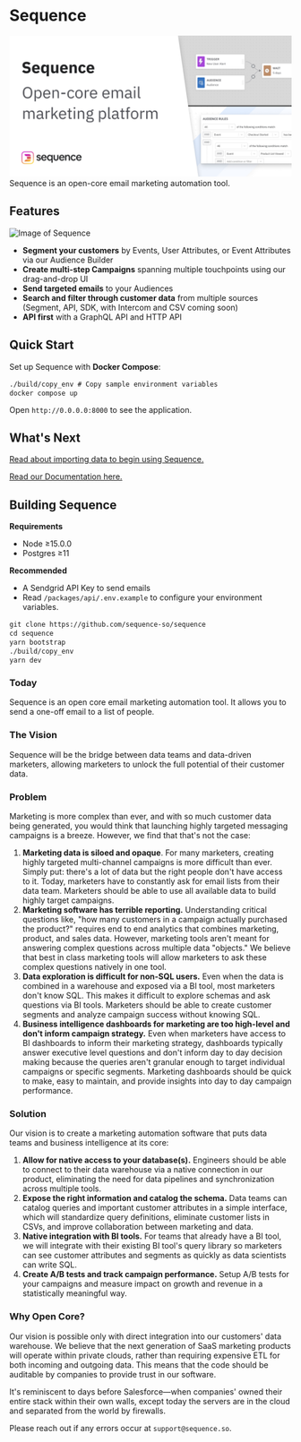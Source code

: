 # Sequence
![Cover Image](./docs/cover.png)
Sequence is an open-core email marketing automation tool. 


## Features
![Image of Sequence](./docs/.gitbook/assets/my-movie-4%20(1).gif)
- **Segment your customers** by Events, User Attributes, or Event Attributes via our Audience Builder
- **Create multi-step Campaigns** spanning multiple touchpoints using our drag-and-drop UI
- **Send targeted emails** to your Audiences
- **Search and filter through customer data** from multiple sources (Segment, API, SDK, with Intercom and CSV coming soon)
- **API first** with a GraphQL API and HTTP API

## Quick Start

Set up Sequence with **Docker Compose**:

```
./build/copy_env # Copy sample environment variables
docker compose up
```

Open `http://0.0.0.0:8000` to see the application.

## **What's Next**

[Read about importing data to begin using Sequence.](https://sequence.gitbook.io/sequence/node-sdk/node-sdk)

[Read our Documentation here.](https://sequence.gitbook.io/sequence/node-sdk/node-sdk)
## Building Sequence

**Requirements**

* Node ≥15.0.0
* Postgres ≥11

**Recommended**

* A Sendgrid API Key to send emails
* Read `/packages/api/.env.example` to configure your environment variables.

```text
git clone https://github.com/sequence-so/sequence
cd sequence
yarn bootstrap
./build/copy_env
yarn dev
```

### Today

Sequence is an open core email marketing automation tool. It allows you to send a one-off email to a list of people. 

### The Vision

Sequence will be the bridge between data teams and data-driven marketers, allowing marketers to unlock the full potential of their customer data. 

### Problem

Marketing is more complex than ever, and with so much customer data being generated, you would think that launching highly targeted messaging campaigns is a breeze. However, we find that that's not the case:

1. **Marketing data is siloed and opaque**. For many marketers, creating highly targeted multi-channel campaigns is more difficult than ever. Simply put: there's a lot of data but the right people don't have access to it. Today, marketers have to constantly ask for email lists from their data team. Marketers should be able to use all available data to build highly target campaigns. 
2. **Marketing software has terrible reporting.** Understanding critical questions like, "how many customers in a campaign actually purchased the product?" requires end to end analytics that combines marketing, product, and sales data. However, marketing tools aren't meant for answering complex questions across multiple data "objects." We believe that best in class marketing tools will allow marketers to ask these complex questions natively in one tool.
3. **Data exploration is difficult for non-SQL users.** Even when the data is combined in a warehouse and exposed via a BI tool, most marketers don't know SQL. This makes it difficult to explore schemas and ask questions via BI tools. Marketers should be able to create customer segments and analyze campaign success without knowing SQL. 
4. **Business intelligence dashboards for marketing are too high-level and don't inform campaign strategy.** Even when marketers have access to BI dashboards to inform their marketing strategy, dashboards typically answer executive level questions and don't inform day to day decision making because the queries aren't granular enough to target individual campaigns or specific segments. Marketing dashboards should be quick to make, easy to maintain, and provide insights into day to day campaign performance. 

### Solution

Our vision is to create a marketing automation software that puts data teams and business intelligence at its core:

1. **Allow for native access to your database\(s\).** Engineers should be able to connect to their data warehouse via a native connection in our product, eliminating the need for data pipelines and synchronization across multiple tools. 
2. **Expose the right information and catalog the schema.** Data teams can catalog queries and important customer attributes in a simple interface, which will standardize query definitions, eliminate customer lists in CSVs, and improve collaboration between marketing and data.
3. **Native integration with BI tools.** For teams that already have a BI tool, we will integrate with their existing BI tool's query library so marketers can see customer attributes and segments as quickly as data scientists can write SQL. 
4. **Create A/B tests and track campaign performance.** Setup A/B tests for your campaigns and measure impact on growth and revenue in a statistically meaningful way. 

### Why Open Core?

Our vision is possible only with direct integration into our customers' data warehouse. We believe that the next generation of SaaS marketing products will operate within private clouds, rather than requiring expensive ETL for both incoming and outgoing data. This means that the code should be auditable by companies to provide trust in our software. 

It's reminiscent to days before Salesforce—when companies' owned their entire stack within their own walls, except today the servers are in the cloud and separated from the world by firewalls. 

Please reach out if any errors occur at `support@sequence.so`.
